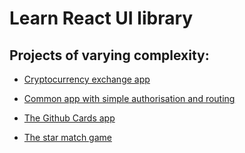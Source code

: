 # Learn React UI library

## Projects of varying complexity:

- [Cryptocurrency exchange app](project-01/)

- [Common app with simple authorisation and routing](project-02/)

- [The Github Cards app](project-03/)

- [The star match game](project-04/)
